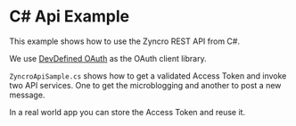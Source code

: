 C# Api Example
==============

This example shows how to use the Zyncro REST API from C#.

We use [DevDefined OAuth](http://code.google.com/p/devdefined-tools/wiki/OAuth "DevDefined OAuth") as the OAuth client library.

`ZyncroApiSample.cs` shows how to get a validated Access Token and invoke two API services. One to get the microblogging and another to post a new message.

In a real world app you can store the Access Token and reuse it.